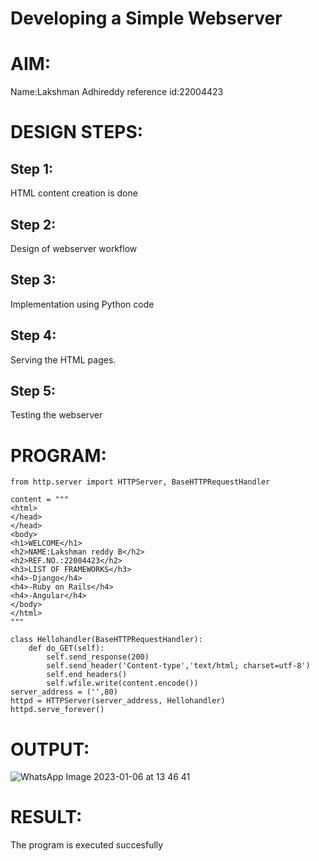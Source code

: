 # Developing a Simple Webserver

# AIM:

Name:Lakshman Adhireddy
reference id:22004423

# DESIGN STEPS:

## Step 1:

HTML content creation is done

## Step 2:

Design of webserver workflow

## Step 3:

Implementation using Python code

## Step 4:

Serving the HTML pages.

## Step 5:

Testing the webserver

# PROGRAM:
~~~
from http.server import HTTPServer, BaseHTTPRequestHandler

content = """
<html>
</head>
</head>
<body>
<h1>WELCOME</h1>
<h2>NAME:Lakshman reddy B</h2>
<h2>REF.NO.:22004423</h2>
<h3>LIST OF FRAMEWORKS</h3>
<h4>-Django</h4>
<h4>-Ruby on Rails</h4>
<h4>-Angular</h4>
</body>
</html>
"""

class Hellohandler(BaseHTTPRequestHandler):
    def do_GET(self):
        self.send_response(200)
        self.send_header('Content-type','text/html; charset=utf-8')
        self.end_headers()
        self.wfile.write(content.encode())
server_address = ('',80)
httpd = HTTPServer(server_address, Hellohandler)
httpd.serve_forever()
~~~

# OUTPUT:
![WhatsApp Image 2023-01-06 at 13 46 41](https://user-images.githubusercontent.com/118707265/211209119-6ad6c605-44f2-46b4-b05f-ffe56dc12c45.jpg)




# RESULT:

The program is executed succesfully
